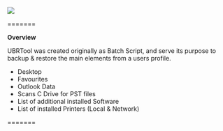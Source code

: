 ![](http://www.liamk.co.uk/wp-content/uploads/2014/03/LOGO1.png)

=======

**Overview**

UBRTool was created originally as Batch Script, and serve its purpose to backup & restore the main elements from a users profile.

- Desktop
- Favourites
- Outlook Data
- Scans C Drive for PST files
- List of additional installed Software
- List of installed Printers (Local & Network)

=======
